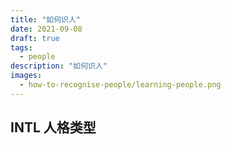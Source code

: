 ```yaml
---
title: "如何识人"
date: 2021-09-08
draft: true
tags:
  - people
description: "如何识人"
images:
  - how-to-recognise-people/learning-people.png
---
```


## INTL 人格类型
